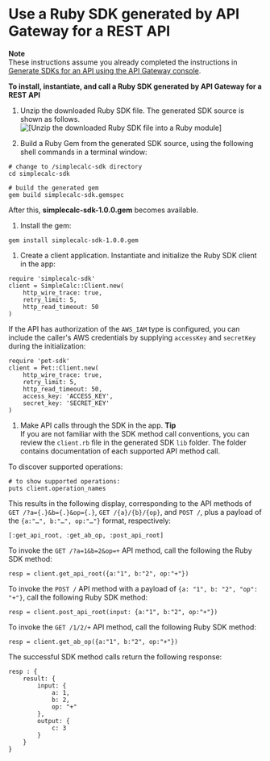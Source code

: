 # Use a Ruby SDK generated by API Gateway for a REST API<a name="how-to-call-sdk-ruby"></a>



**Note**  
These instructions assume you already completed the instructions in [Generate SDKs for an API using the API Gateway console](how-to-generate-sdk-console.md)\.

**To install, instantiate, and call a Ruby SDK generated by API Gateway for a REST API**

1. Unzip the downloaded Ruby SDK file\. The generated SDK source is shown as follows\.  
![\[Unzip the downloaded Ruby SDK file into a Ruby module\]](http://docs.aws.amazon.com/apigateway/latest/developerguide/images/ruby-gem-of-generated-sdk-for-simplecalc.png)

   

1.  Build a Ruby Gem from the generated SDK source, using the following shell commands in a terminal window:

   ```
   # change to /simplecalc-sdk directory
   cd simplecalc-sdk
   
   # build the generated gem
   gem build simplecalc-sdk.gemspec
   ```

   After this, **simplecalc\-sdk\-1\.0\.0\.gem** becomes available\.

1.  Install the gem:

   ```
   gem install simplecalc-sdk-1.0.0.gem
   ```

1.  Create a client application\. Instantiate and initialize the Ruby SDK client in the app:

   ```
   require 'simplecalc-sdk'
   client = SimpleCalc::Client.new(
       http_wire_trace: true,
       retry_limit: 5,
       http_read_timeout: 50
   )
   ```

   If the API has authorization of the `AWS_IAM` type is configured, you can include the caller's AWS credentials by supplying `accessKey` and `secretKey` during the initialization:

   ```
   require 'pet-sdk'
   client = Pet::Client.new(
       http_wire_trace: true,
       retry_limit: 5,
       http_read_timeout: 50,
       access_key: 'ACCESS_KEY',
       secret_key: 'SECRET_KEY'
   )
   ```

1.  Make API calls through the SDK in the app\. 
**Tip**  
 If you are not familiar with the SDK method call conventions, you can review the `client.rb` file in the generated SDK `lib` folder\. The folder contains documentation of each supported API method call\.

   To discover supported operations:

   ```
   # to show supported operations:
   puts client.operation_names
   ```

   This results in the following display, corresponding to the API methods of `GET /?a={.}&b={.}&op={.}`, `GET /{a}/{b}/{op}`, and `POST /`, plus a payload of the `{a:"…", b:"…", op:"…"}` format, respectively:

   ```
   [:get_api_root, :get_ab_op, :post_api_root]
   ```

   To invoke the `GET /?a=1&b=2&op=+` API method, call the following the Ruby SDK method:

   ```
   resp = client.get_api_root({a:"1", b:"2", op:"+"})
   ```

   To invoke the `POST /` API method with a payload of `{a: "1", b: "2", "op": "+"}`, call the following Ruby SDK method:

   ```
   resp = client.post_api_root(input: {a:"1", b:"2", op:"+"})
   ```

   To invoke the `GET /1/2/+` API method, call the following Ruby SDK method:

   ```
   resp = client.get_ab_op({a:"1", b:"2", op:"+"})
   ```

   The successful SDK method calls return the following response:

   ```
   resp : {
       result: {
           input: {
               a: 1,
               b: 2,
               op: "+"
           },
           output: {
               c: 3
           }
       }
   }
   ```